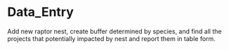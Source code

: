 # Data_Entry
Add new raptor nest, create buffer determined by species, and find all the projects that potentially impacted by nest and report them in table form.
